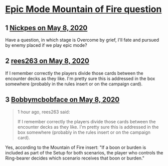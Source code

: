 # [Epic Mode Mountain of Fire question](https://community.fantasyflightgames.com/topic/308250-epic-mode-mountain-of-fire-question/)

## 1 [Nickpes on May 8, 2020](https://community.fantasyflightgames.com/topic/308250-epic-mode-mountain-of-fire-question/?do=findComment&comment=3936393)

Have a question, in which stage is Overcome by grief, I'll fate and pursued by enemy placed if we play epic mode? 

## 2 [rees263 on May 8, 2020](https://community.fantasyflightgames.com/topic/308250-epic-mode-mountain-of-fire-question/?do=findComment&comment=3936457)

If I remember correctly the players divide those cards between the encounter decks as they like. I'm pretty sure this is addressed in the box somewhere (probably in the rules insert or on the campaign card).

## 3 [Bobbymcbobface on May 8, 2020](https://community.fantasyflightgames.com/topic/308250-epic-mode-mountain-of-fire-question/?do=findComment&comment=3936514)

> 1 hour ago, rees263 said:
> 
> If I remember correctly the players divide those cards between the encounter decks as they like. I'm pretty sure this is addressed in the box somewhere (probably in the rules insert or on the campaign card).

Yes, according to the Mountain of Fire insert: "If a boon or burden is included as part of the Setup for both scenarios, the player who controls the Ring-bearer decides which scenario receives that boon or burden."

